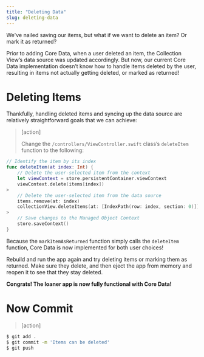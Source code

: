 ```yaml
---
title: "Deleting Data"
slug: deleting-data
---
```


We've nailed saving our items, but what if we want to delete an item? Or mark it as returned?

Prior to adding Core Data, when a user deleted an item, the Collection View’s data source was updated accordingly. But now, our current Core Data implementation doesn’t know how to handle items deleted by the user, resulting in items not actually getting deleted, or marked as returned!

# Deleting Items

Thankfully, handling deleted items and syncing up the data source are relatively straightforward goals that we can achieve:

> [action]
>
> Change the `/controllers/ViewController.swift` class’s `deleteItem` function to the following:
>
```swift
// Identify the item by its index
func deleteItem(at index: Int) {
    // Delete the user-selected item from the context
    let viewContext = store.persistentContainer.viewContext
    viewContext.delete(items[index])
>
    // Delete the user-selected item from the data source
    items.remove(at: index)
    collectionView.deleteItems(at: [IndexPath(row: index, section: 0)])
>
    // Save changes to the Managed Object Context
    store.saveContext()
}
```

Because the `markItemAsReturned` function simply calls the `deleteItem` function, Core Data is now implemented for both user choices!

Rebuild and run the app again and try deleting items or marking them as returned. Make sure they delete, and then eject the app from memory and reopen it to see that they stay deleted.

**Congrats! The loaner app is now fully functional with Core Data!**

# Now Commit

>[action]
>
```bash
$ git add .
$ git commit -m 'Items can be deleted'
$ git push
```
